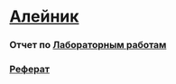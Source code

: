 # [Алейник](https://github.com/TriplG)

### Отчет по [Лабораторным работам](https://github.com/TriplG/PIS/wiki/Отчет-по-лабораторным-работам)

### [Реферат]()
